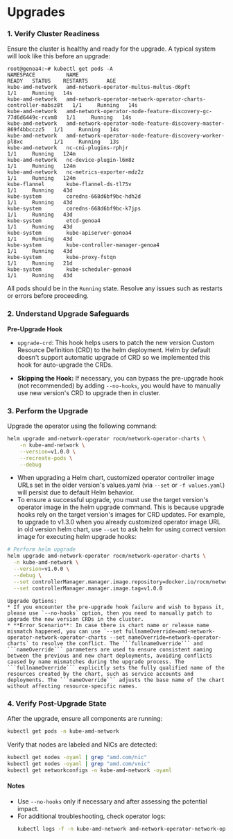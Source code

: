 # Upgrades


### 1. Verify Cluster Readiness

Ensure the cluster is healthy and ready for the upgrade. A typical system will look like this before an upgrade:

```
root@genoa4:~# kubectl get pods -A
NAMESPACE          NAME                                                              READY   STATUS    RESTARTS      AGE
kube-amd-network   amd-network-operator-multus-multus-d6pft                          1/1     Running   14s
kube-amd-network   amd-network-operator-network-operator-charts-controller-mabsz8t   1/1     Running   14s
kube-amd-network   amd-network-operator-node-feature-discovery-gc-77d6d6449c-rcvm8   1/1     Running   14s
kube-amd-network   amd-network-operator-node-feature-discovery-master-869f4bbcczz5   1/1     Running   14s
kube-amd-network   amd-network-operator-node-feature-discovery-worker-pl8xc          1/1     Running   13s
kube-amd-network   nc-cni-plugins-rphjr                                              1/1     Running   124m
kube-amd-network   nc-device-plugin-l6m8z                                            1/1     Running   124m
kube-amd-network   nc-metrics-exporter-mdz2z                                         1/1     Running   124m
kube-flannel       kube-flannel-ds-tl75v                                             1/1     Running   43d
kube-system        coredns-668d6bf9bc-hdh2d                                          1/1     Running   43d
kube-system        coredns-668d6bf9bc-k7jps                                          1/1     Running   43d
kube-system        etcd-genoa4                                                       1/1     Running   43d
kube-system        kube-apiserver-genoa4                                             1/1     Running   43d
kube-system        kube-controller-manager-genoa4                                    1/1     Running   43d
kube-system        kube-proxy-fstqn                                                  1/1     Running   21d
kube-system        kube-scheduler-genoa4                                             1/1     Running   43d
```

All pods should be in the `Running` state. Resolve any issues such as restarts or errors before proceeding.


### 2. Understand Upgrade Safeguards

**Pre-Upgrade Hook**

* ```upgrade-crd```: This hook helps users to patch the new version Custom Resource Definition (CRD) to the helm deployment. Helm by default doesn't support automatic upgrade of CRD so we implemented this hook for auto-upgrade the CRDs.

- **Skipping the Hook:** If necessary, you can bypass the pre-upgrade hook (not recommended) by adding ```--no-hooks```, you would have to manually use new version's CRD to upgrade then in cluster.


### 3. Perform the Upgrade

Upgrade the operator using the following command:

```bash
helm upgrade amd-network-operator rocm/network-operator-charts \
    -n kube-amd-network \
    --version=v1.0.0 \
    --recreate-pods \
    --debug
```

* When upgrading a Helm chart, customized operator controller image URLs set in the older version's values.yaml (via `--set` or `-f values.yaml`) will persist due to default Helm behavior.
* To ensure a successful upgrade, you must use the target version's operator image in the helm upgrade command. This is because upgrade hooks rely on the target version's images for CRD updates. For example, to upgrade to v1.3.0 when you already customized operator image URL in old version helm chart, use `--set` to ask helm for using correct version image for executing helm upgrade hooks:

```bash
# Perform helm upgrade
helm upgrade amd-network-operator rocm/network-operator-charts \
  -n kube-amd-network \
  --version=v1.0.0 \
  --debug \
  --set controllerManager.manager.image.repository=docker.io/rocm/network-operator \
  --set controllerManager.manager.image.tag=v1.0.0 
```

```{note}
Upgrade Options:
* If you encounter the pre-upgrade hook failure and wish to bypass it, please use `--no-hooks` option, then you need to manually patch to upgrade the new version CRDs in the cluster.
* **Error Scenario**: In case there is chart name or release name mismatch happened, you can use `--set fullnameOverride=amd-network-operator-network-operator-charts --set nameOverride=network-operator-charts` to resolve the conflict. The ```fullnameOverride``` and ```nameOverride``` parameters are used to ensure consistent naming between the previous and new chart deployments, avoiding conflicts caused by name mismatches during the upgrade process. The ```fullnameOverride``` explicitly sets the fully qualified name of the resources created by the chart, such as service accounts and deployments. The ```nameOverride``` adjusts the base name of the chart without affecting resource-specific names.
```

### 4. Verify Post-Upgrade State

After the upgrade, ensure all components are running:

```bash
kubectl get pods -n kube-amd-network
```

Verify that nodes are labeled and NICs are detected:

```bash
kubectl get nodes -oyaml | grep "amd.com/nic"
kubectl get nodes -oyaml | grep "amd.com/vnic"
kubectl get networkconfigs -n kube-amd-network -oyaml
```

#### **Notes**

- Use `--no-hooks` only if necessary and after assessing the potential impact.
- For additional troubleshooting, check operator logs:
  ```bash
  kubectl logs -f -n kube-amd-network amd-network-operator-network-operator-charts-controller-mav4rn9
  ```
